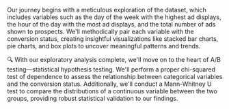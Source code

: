 Our journey begins with a meticulous exploration of the dataset, which includes variables such as the day of the week with the highest ad displays, the hour of the day with the most ad displays, and the total number of ads shown to prospects. We'll methodically pair each variable with the conversion status, creating insightful visualizations like stacked bar charts, pie charts, and box plots to uncover meaningful patterns and trends.

🔍 With our exploratory analysis complete, we'll move on to the heart of A/B testing—statistical hypothesis testing. We'll perform a proper chi-squared test of dependence to assess the relationship between categorical variables and the conversion status. Additionally, we'll conduct a Mann-Whitney U test to compare the distributions of a continuous variable between the two groups, providing robust statistical validation to our findings.
